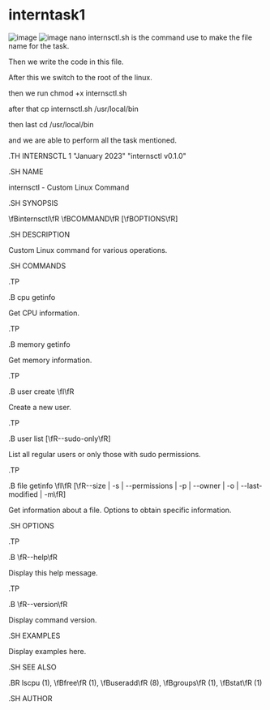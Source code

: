 # interntask1
![image](https://github.com/cadnitrahul/interntask1/assets/89523362/89118508-4f7a-44d9-a09c-5fdda4af1d34)
![image](https://github.com/cadnitrahul/interntask1/assets/89523362/3d16b07e-555a-4742-90c1-512bdb787965)
nano internsctl.sh is the command use to make the file name for the task.

Then we write the code in this file.

After this we switch to the root of the linux.

then we run chmod +x internsctl.sh

after that cp internsctl.sh /usr/local/bin

then last cd /usr/local/bin 

and we are able to perform all the task mentioned.

.TH INTERNSCTL 1 "January 2023" "internsctl v0.1.0"

.SH NAME

internsctl \- Custom Linux Command

.SH SYNOPSIS

\fBinternsctl\fR \fBCOMMAND\fR [\fBOPTIONS\fR]

.SH DESCRIPTION

Custom Linux command for various operations.

.SH COMMANDS

.TP

.B cpu getinfo

Get CPU information.

.TP

.B memory getinfo

Get memory information.

.TP

.B user create \fI<username>\fR

Create a new user.

.TP

.B user list [\fR--sudo-only\fR]

List all regular users or only those with sudo permissions.

.TP

.B file getinfo \fI<file-name>\fR [\fR--size | -s | --permissions | -p | --owner | -o | --last-modified | -m\fR]

Get information about a file. Options to obtain specific information.

.SH OPTIONS

.TP

.B \fR--help\fR

Display this help message.

.TP

.B \fR--version\fR

Display command version.

.SH EXAMPLES

Display examples here.

.SH SEE ALSO

.BR lscpu (1), \fBfree\fR (1), \fBuseradd\fR (8), \fBgroups\fR (1), \fBstat\fR (1)

.SH AUTHOR
